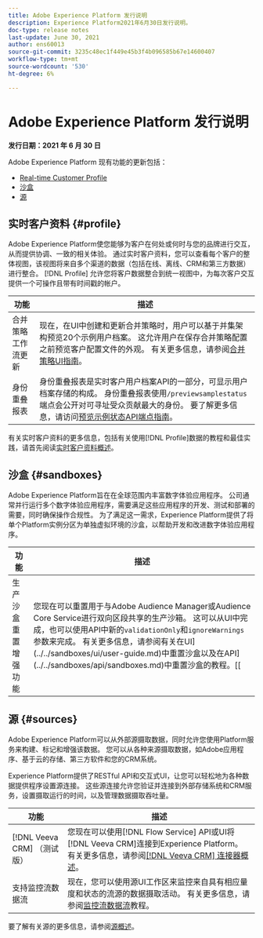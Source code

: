 ```yaml
---
title: Adobe Experience Platform 发行说明
description: Experience Platform2021年6月30日发行说明。
doc-type: release notes
last-update: June 30, 2021
author: ens60013
source-git-commit: 3235c48ec1f449e45b3f4b096585b67e14600407
workflow-type: tm+mt
source-wordcount: '530'
ht-degree: 6%

---
```



# Adobe Experience Platform 发行说明

**发行日期：2021 年 6 月 30 日**

Adobe Experience Platform 现有功能的更新包括：

- [Real-time Customer Profile](#profile)
- [沙盒](#sandboxes)
- [源](#sources)

## 实时客户资料 {#profile}

Adobe Experience Platform使您能够为客户在何处或何时与您的品牌进行交互，从而提供协调、一致的相关体验。 通过实时客户资料，您可以查看每个客户的整体视图，该视图将来自多个渠道的数据（包括在线、离线、CRM和第三方数据）进行整合。 [!DNL Profile] 允许您将客户数据整合到统一视图中，为每次客户交互提供一个可操作且带有时间戳的帐户。

| 功能 | 描述 |
| ------- | ----------- |
| 合并策略工作流更新 | 现在，在UI中创建和更新合并策略时，用户可以基于并集架构预览20个示例用户档案。 这允许用户在保存合并策略配置之前预览客户配置文件的外观。 有关更多信息，请参阅[合并策略UI指南](../../profile/merge-policies/ui-guide.md)。 |
| 身份重叠报表 | 身份重叠报表是实时客户用户档案API的一部分，可显示用户档案存储的构成。 身份重叠报表使用`/previewsamplestatus`端点会公开对可寻址受众贡献最大的身份。 要了解更多信息，请访问[预览示例状态API端点指南](../../profile/api/preview-sample-status.md)。 |

有关实时客户资料的更多信息，包括有关使用[!DNL Profile]数据的教程和最佳实践，请首先阅读[实时客户资料概述](../../profile/home.md)。

## 沙盒 {#sandboxes}

Adobe Experience Platform旨在在全球范围内丰富数字体验应用程序。 公司通常并行运行多个数字体验应用程序，需要满足这些应用程序的开发、测试和部署的需要，同时确保操作合规性。 为了满足这一需求，Experience Platform提供了将单个Platform实例分区为单独虚拟环境的沙盒，以帮助开发和改进数字体验应用程序。

| 功能 | 描述 |
| ------- | ----------- |
| 生产沙盒重置增强功能 | 您现在可以重置用于与Adobe Audience Manager或Audience Core Service进行双向区段共享的生产沙箱。 这可以从UI中完成，也可以使用API中新的`validationOnly`和`ignoreWarnings`参数来完成。 有关更多信息，请参阅有关在UI](../../sandboxes/ui/user-guide.md)中重置沙盒以及在API](../../sandboxes/api/sandboxes.md)中重置沙盒的教程。[[ |

## 源 {#sources}

Adobe Experience Platform可以从外部源摄取数据，同时允许您使用Platform服务来构建、标记和增强该数据。 您可以从各种来源摄取数据，如Adobe应用程序、基于云的存储、第三方软件和您的CRM系统。

Experience Platform提供了RESTful API和交互式UI，让您可以轻松地为各种数据提供程序设置源连接。 这些源连接允许您验证并连接到外部存储系统和CRM服务，设置摄取运行的时间，以及管理数据摄取吞吐量。

| 功能 | 描述 |
| ------- | ----------- |
| [!DNL Veeva CRM] （测试版） | 您现在可以使用[!DNL Flow Service] API或UI将[!DNL Veeva CRM]连接到Experience Platform。 有关更多信息，请参阅[[!DNL Veeva CRM] 连接器概述](../../sources/connectors/crm/veeva.md)。 |
| 支持监控流数据流 | 现在，您可以使用源UI工作区来监控来自具有相应量度和状态的流源的数据摄取活动。 有关更多信息，请参阅[监控流数据流](../../sources/tutorials/ui/monitor-streaming.md)教程。 |

要了解有关源的更多信息，请参阅[源概述](../../sources/home.md)。
